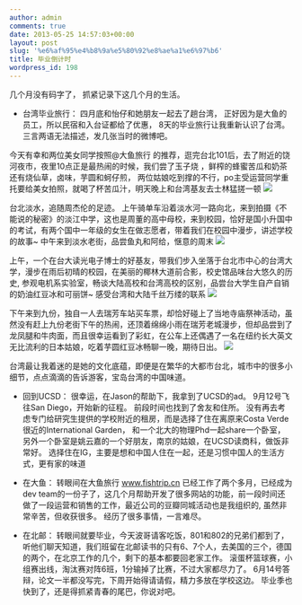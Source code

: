 ```yaml
---
author: admin
comments: true
date: 2013-05-25 14:57:03+00:00
layout: post
slug: '%e6%af%95%e4%b8%9a%e5%80%92%e8%ae%a1%e6%97%b6'
title: 毕业倒计时
wordpress_id: 198
---
```


几个月没有码字了， 抓紧记录下这几个月的生活。





  * 台湾毕业旅行： 四月底和怡仔和她朋友一起去了趟台湾， 正好因为是大鱼的员工，所以民宿和入台证都给了优惠， 8天的毕业旅行让我重新认识了台湾。 
三言两语无法描述，发几张当时的微博吧。





今天有幸和两位美女同学按照@大鱼旅行 的推荐，逛完台北101后，去了附近的饶河夜市，夜里10点正是最热闹的时候，我们尝了玉子烧 ，鲜榨的蜂蜜苦瓜和奶茶还有烧仙草，卤味，芋圆和蚵仔煎， 两位姑娘吃到撑的不行，po主受运营同学重托要给美女拍照，就喝了杯苦瓜汁，明天晚上和台湾基友去士林猛搓一顿
[![](http://www.arc-trooper.com/wp-content/uploads/2013/05/9d291e5dgw1e43k0ydgzlj211b692qv6-169x1024.jpg)](http://www.arc-trooper.com/wp-content/uploads/2013/05/9d291e5dgw1e43k0ydgzlj211b692qv6.jpg)





台北淡水，追随周杰伦的足迹。 上午骑单车沿着淡水河一路向北，来到拍摄《不能说的秘密》的淡江中学，这也是周董的高中母校，来到校园，恰好是国小升国中的考试，有两个国中一年级的女生在做志愿者，带着我们在校园中漫步，讲述学校的故事~ 中午来到淡水老街，品尝鱼丸和阿给，惬意的周末
[![](http://www.arc-trooper.com/wp-content/uploads/2013/05/9d291e5dgw1e44kaucipnj20lb3rx7wh-160x1024.jpg)](http://www.arc-trooper.com/wp-content/uploads/2013/05/9d291e5dgw1e44kaucipnj20lb3rx7wh.jpg)





上午，一个在台大读光电子博士的好基友，带我们步入坐落于台北市中心的台湾大学，漫步在雨后初晴的校园，在美丽的椰林大道前合影，校史馆品味台大悠久的历史, 参观电机系实验室，畅谈大陆高校和台湾高校的区别，品尝台大学生自产自销的奶油红豆冰和可丽饼~ 感受台湾和大陆千丝万缕的联系
[![](http://www.arc-trooper.com/wp-content/uploads/2013/05/9d291e5dgw1e45r0tzuvzj20in382b0l-2-164x1024.jpg)](http://www.arc-trooper.com/wp-content/uploads/2013/05/9d291e5dgw1e45r0tzuvzj20in382b0l-2.jpg)





下午来到九份，独自一人去瑞芳车站买车票，却恰好碰上了当地寺庙祭神活动，虽然没有赶上九份老街下午的热闹，还顶着绵绵小雨在瑞芳老城漫步，但却品尝到了龙凤腿和牛肉面，而且很幸运看到了彩虹，在公车上还偶遇了一名在纽约长大英文无比流利的日本姑娘，吃着芋圆红豆冰畅聊一晚，期待日出。
[![](http://www.arc-trooper.com/wp-content/uploads/2013/05/9d291e5dgw1e45rjv6t23j20ov4igb29-156x1024.jpg)](http://www.arc-trooper.com/wp-content/uploads/2013/05/9d291e5dgw1e45rjv6t23j20ov4igb29.jpg)



台湾最让我着迷的是她的文化底蕴，即便是在繁华的大都市台北，城市中的很多小细节，点点滴滴的告诉游客，宝岛台湾的中国味道。





  * 回到UCSD： 很幸运，在Jason的帮助下，我拿到了UCSD的ad。 9月12号飞往San Diego，开始新的征程。 前段时间也找到了舍友和住所。 没有再去考虑专门给研究生提供的学校附近的租房，而是选择了住在离原来Costa Verde很近的International Garden， 和一个北大的物理Phd一起share一个卧室，另外一个卧室是姚云嘉的一个好朋友，南京的姑娘，在UCSD读商科，做饭非常好。 选择住在IG，主要是想和中国人住在一起，还是习惯中国人的生活方式，更有家的味道



  * 在大鱼： 转眼间在大鱼旅行 www.fishtrip.cn 已经工作了两个多月，已经成为dev team的一份子了，这几个月帮助开发了很多网站的功能，前一段时间还做了一段运营和销售的工作，最近公司的豆瓣同城活动也是我组织的, 虽然非常辛苦，但收获很多。 经历了很多事情，一言难尽。



  * 在北邮： 转眼间就要毕业，今天波哥请客吃饭，801和802的兄弟们都到了，听他们聊天知道，我们班留在北邮读书的只有6、7个人，去美国的三个，德国的两个，在北京工作的几个，剩下的基本都要回老家工作。 滚蛋杯篮球赛，小组赛出线，淘汰赛对阵6班，1分输掉了比赛，不过大家都尽力了。 6月14号答辩，论文一半都没写完，下周开始得请请假，精力多放在学校这边。 毕业季也快到了，还是得抓紧青春的尾巴，你说对吧。




